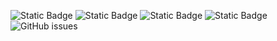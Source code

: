 ![Static Badge](https://img.shields.io/badge/blacklists-60-000000) ![Static Badge](https://img.shields.io/badge/blacklisted-2606719-cc0000) ![Static Badge](https://img.shields.io/badge/whitelisted-2245-00CC00) ![Static Badge](https://img.shields.io/badge/streaming_blacklist-28107-000000) ![GitHub issues](https://img.shields.io/github/issues/fabriziosalmi/blacklists)
